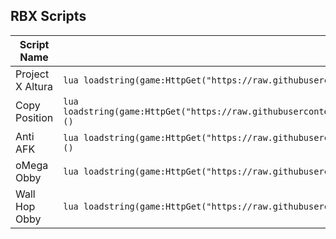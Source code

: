 ## RBX Scripts

| Script Name| Loadstring |
|----------------------|------------|
| Project X Altura      | ```lua loadstring(game:HttpGet("https://raw.githubusercontent.com/Pxrson/Project-X-Altura/refs/heads/main/project/Main.lua", true))()``` |
| Copy Position         | ```lua loadstring(game:HttpGet("https://raw.githubusercontent.com/Pxrson/Scripts/refs/heads/main/Main/antiAFK%20copyPOS/copy%20position.lua",true))()``` |
| Anti AFK              | ```lua loadstring(game:HttpGet("https://raw.githubusercontent.com/Pxrson/Scripts/refs/heads/main/Main/antiAFK%20copyPOS/anti%20afk.lua",true))()``` |
| oMega Obby            | ```lua loadstring(game:HttpGet("https://raw.githubusercontent.com/Pxrson/Scripts/refs/heads/main/Main/Obbies/oMega%20Obby.lua",true))()``` |
| Wall Hop Obby         | ```lua loadstring(game:HttpGet("https://raw.githubusercontent.com/Pxrson/Scripts/refs/heads/main/Main/Obbies/Wall%20Hop%20Obby.lua",true))()``` |
